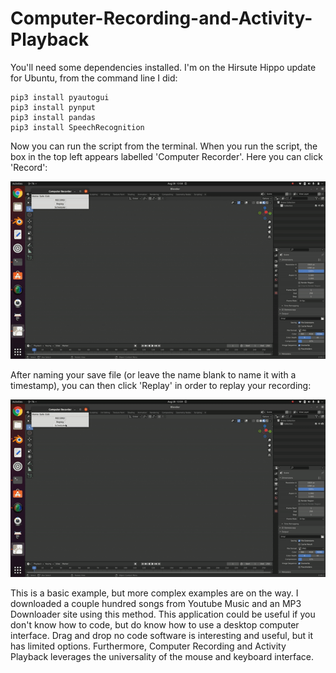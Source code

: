 # Computer-Recording-and-Activity-Playback
You'll need some dependencies installed. I'm on the Hirsute Hippo update for Ubuntu, from the command line I did:

```
pip3 install pyautogui
pip3 install pynput
pip3 install pandas
pip3 install SpeechRecognition
```
Now you can run the script from the terminal. When you run the script, the box in the top left appears labelled 'Computer Recorder'. Here you can click 'Record':

![alt-text](https://github.com/kelmensonj/Computer-Recording-and-Activity-Playback/blob/main/gif_2.gif)

After naming your save file (or leave the name blank to name it with a timestamp), you can then click 'Replay' in order to replay your recording:

![alt-text](https://github.com/kelmensonj/Computer-Recording-and-Activity-Playback/blob/main/gif_1.gif)

This is a basic example, but more complex examples are on the way. I downloaded a couple hundred songs from Youtube Music and an MP3 Downloader site using this method. This application could be useful if you don't know how to code, but do know how to use a desktop computer interface. Drag and drop no code software is interesting and useful, but it has limited options. Furthermore, Computer Recording and Activity Playback leverages the universality of the mouse and keyboard interface. 

